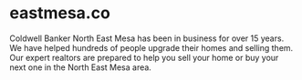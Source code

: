 # eastmesa.co
Coldwell Banker North East Mesa has been in business for over 15 years. We have helped hundreds of people upgrade their homes and selling them. Our expert realtors are prepared to help you sell your home or buy your next one in the North East Mesa area.
